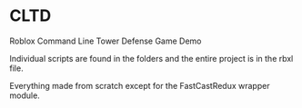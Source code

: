 # CLTD
Roblox Command Line Tower Defense Game Demo

Individual scripts are found in the folders and the entire project is in the rbxl file.

Everything made from scratch except for the FastCastRedux wrapper module.
